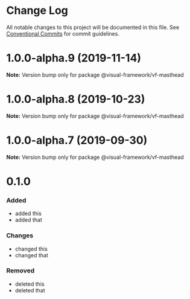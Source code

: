 # Change Log

All notable changes to this project will be documented in this file.
See [Conventional Commits](https://conventionalcommits.org) for commit guidelines.

# 1.0.0-alpha.9 (2019-11-14)

**Note:** Version bump only for package @visual-framework/vf-masthead





# 1.0.0-alpha.8 (2019-10-23)

**Note:** Version bump only for package @visual-framework/vf-masthead





# 1.0.0-alpha.7 (2019-09-30)

**Note:** Version bump only for package @visual-framework/vf-masthead





# 0.1.0

### Added
- added this
- added that

### Changes

- changed this
- changed that

### Removed

- deleted this
- deleted that

